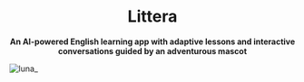 <h1 align="center">Littera</h1>

<p align="center">
  <strong>An AI-powered English learning app with adaptive lessons and interactive conversations guided by an adventurous mascot</strong>
</p>

![luna_](https://github.com/user-attachments/assets/daebbc24-e205-45cc-b3f5-d80621ba7a72)

